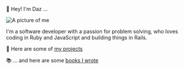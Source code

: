 <p class="gradient-text display-l text-center display-block">👋 Hey! I'm Daz ...</p>

<img src="/images/daz.webp" alt="A picture of me" class="daz dropshadow">

I'm a software developer with a passion for problem solving, who loves coding in Ruby and JavaScript and building things in Rails.

🚀 Here are some of [my projects](/projects)

📚 ... and here are some [books I wrote](/books)